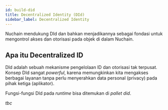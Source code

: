 ```yaml
---
id: build-did
title: Decentralized Identity (DId)
sidebar_label: Decentralized Identity
---
```


Nuchain mendukung DId dan bahkan menjadikannya sebagai fondasi untuk mengontrol akses dan otorisasi
pada objek di dalam Nuchain.

## Apa itu Decentralized ID

DId adalah sebuah mekanisme pengelolaan ID dan otorisasi tak terpusat. Konsep DId sangat _powerful_,
karena memungkinkan kita mengakses berbagai layanan tanpa perlu menyerahkan data personal (privacy)
pada pihak ketiga (aplikator).

Fungsi-fungsi DId pada _runtime_ bisa ditemukan di _pallet did_.

_tbc_
